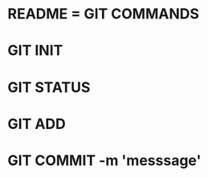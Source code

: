# __README__ = __GIT COMMANDS__

# __GIT INIT__

# __GIT STATUS__

# __GIT ADD__

# __GIT COMMIT -m 'messsage'__
